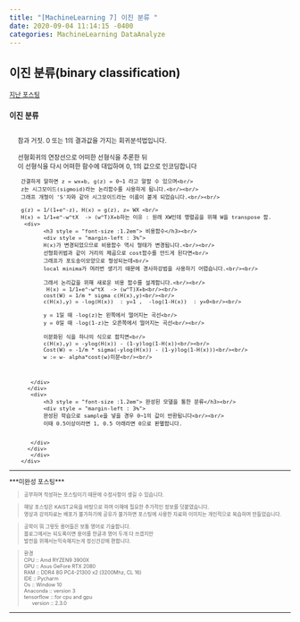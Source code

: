 ```yaml
---
title: "[MachineLearning 7] 이진 분류 "
date: 2020-09-04 11:14:15 -0400
categories: MachineLearning DataAnalyze
---
```

## 이진 분류(binary classification)


<div style = "font-size :0.8em">
  <a href = "https://can019.github.io/machinelearning/dataanalyze/MachineLearning-AI-6/">지난 포스팅</a><br/>
  <div>
      <div>
    	<h3 style = "font-size :1.2em"> 이진 분류</h3><br/>
    	<div style = "margin-left : 3%">
	 참과 거짓. 0 또는 1의 결과값을 가지는 회귀분석법입니다.<br/><br/>
	 선형회귀의 연장선으로 어떠한 선형식을 추론한 뒤<br/>
	 이 선형식을 다시 어떠한 함수에 대입하여 0, 1의 값으로 인코딩합니다<br/<br/>

	 간결하게 말하면 z = wx+b, g(z) = 0~1 라고 말할 수 있으며<br/>
	 z는 시그모이드(sigmoid)라는 논리함수를 사용하게 됩니다.<br/><br/>
	 그래프 개형이 'S'자와 같아 시그모이드라는 이름이 붙게 되었습니다.<br/><br/>
  
	 g(z) = 1/(1+e^-z), H(x) = g(z), z= WX <br/>
	 H(x) = 1/1+e^-w^tX  -> (w^T)X+b하는 이유 : 원래 XW인데 행렬곱을 위해 W을 transpose 함.
	  <div>
    		<h3 style = "font-size :1.2em"> 비용함수</h3><br/>
    		<div style = "margin-left : 3%">
			H(x)가 변경되었으므로 비용함수 역시 형태가 변경됩니다.<br/><br/>
			선형회귀법과 같이 거리의 제곱으로 cost함수를 만드게 된다면<br/>
			그래프가 포도송이모양으로 형성되는데<br/>
			local minima가 여러번 생기기 때문에 경사하강법을 사용하기 어렵습니다.<br/><br/>
			
			그래서 논리값을 위해 새로운 비용 함수를 설계합니다.<br/><br/>
			 H(x) = 1/1+e^-w^tX  -> (w^T)X+b<br/><br/>
			cost(W) = 1/m * sigma c(H(x),y)<br/><br/>
			c(H(x),y) = -log(H(x))  : y=1 ,  -log(1-H(x))  : y=0<br/><br/>

			y = 1일 때 -log(z)는 왼쪽에서 떨어지는 곡선<br/>
			y = 0일 때 -log(1-z)는 오른쪽에서 떨어지는 곡선<br/><br/>

			이분화된 식을 하나의 식으로 합치면<br/>
			c(H(x),y) = -ylog(H(x)) - (1-y)log(1-H(x))<br/><br/>
			Cost(W) = -1/m * sigma(-ylog(H(x)) - (1-y)log(1-H(x)))<br/><br/>
			w := w- alpha*cost(w)미분<br/><br/>



		</div>
	   </div>
	    <div>
    		<h3 style = "font-size :1.2em"> 완성된 모델을 통한 분류</h3><br/>
    		<div style = "margin-left : 3%">
			완성된 학습으로 sample을 넣을 경우 0~1의 값이 반환됩니다<br/><br/>
			이때 0.5이상이라면 1, 0.5 아래라면 0으로 판별합니다.


		</div>
	   </div>
      	</div>
     </div>
  </div>
 <hr/>
    ***미완성 포스팅***<br/>
   <div style = "font-size :0.8em">
   <blockquote> 공부하며 작성하는 포스팅이기 때문에 수정사항이 생길 수 있습니다. </blockquote>
   <blockquote>해당 포스팅은 KAIST교육을 바탕으로 하며 이해에 필요한 추가적인 정보를 덧붙였습니다.<br/>
  	영상과 강의자료는 배포가 불가하기에 공유가 불가하면 포스팅에 사용한 자료와 이미지는 개인적으로 복습하며 만들었습니다. </blockquote>
  	<blockquote> 공학이 뭐 그렇듯 용어들은 보통 영어로 기술합니다.<br/>
   	 블로그에서는 되도록이면 용어를 한글과 영어 두개 다 쓰겠지만<br/>
   	 발전을 위해서는익숙해지는게 정신건강에 편합니다.
  </blockquote>
  <blockquote>
  	  환경<br/>
   	CPU :: Amd RYZEN9 3900X<br/>
   	GPU :: Asus GeFore RTX 2080<br/>
    	RAM :: DDR4 8G PC4-21300 x2 (3200Mhz, CL 16)<br/>
    	IDE :: Pycharm<br/>
    	Os :: Window 10<br/>
   	 Anaconda :: version 3<br/>
   	 tensorflow :: for cpu and gpu<br/>
    <div style = "margin-left : 3%">
       version :: 2.3.0<br/>
    </div>
  </blockquote>
</div>
  <hr/>
</div>
